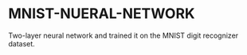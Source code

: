# MNIST-NUERAL-NETWORK
Two-layer neural network and trained it on the MNIST digit recognizer dataset.
